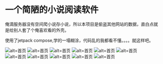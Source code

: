 # 一个简陋的小说阅读软件

俺滴服务器没有空间爬小说存小说，所以本项目是偷盗其他网站的数据，直白点就是给别人套了个俺喜欢看的外壳。
<br/>

使用了jetpack compose,学的一塌糊涂，代码乱的我都看不懂。。。。就这样吧。

![alt=首页](./screenShot/1.jpg)
![alt=首页](./screenShot/2.jpg)
![alt=首页](./screenShot/3.jpg)
![alt=首页](./screenShot/4.jpg)
![alt=首页](./screenShot/5.jpg)
![alt=首页](./screenShot/6.jpg)
![alt=首页](./screenShot/7.jpg)
![alt=首页](./screenShot/8.jpg)
![alt=首页](./screenShot/9.jpg)
![alt=首页](./screenShot/1-n.jpg)
![alt=首页](./screenShot/2-n.jpg)
